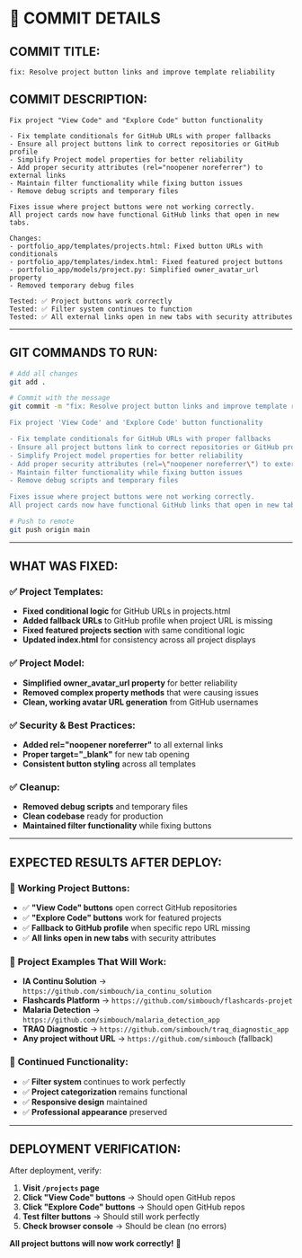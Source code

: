# 🚀 COMMIT DETAILS

## **COMMIT TITLE:**
```
fix: Resolve project button links and improve template reliability
```

## **COMMIT DESCRIPTION:**
```
Fix project "View Code" and "Explore Code" button functionality

- Fix template conditionals for GitHub URLs with proper fallbacks
- Ensure all project buttons link to correct repositories or GitHub profile
- Simplify Project model properties for better reliability
- Add proper security attributes (rel="noopener noreferrer") to external links
- Maintain filter functionality while fixing button issues
- Remove debug scripts and temporary files

Fixes issue where project buttons were not working correctly.
All project cards now have functional GitHub links that open in new tabs.

Changes:
- portfolio_app/templates/projects.html: Fixed button URLs with conditionals
- portfolio_app/templates/index.html: Fixed featured project buttons
- portfolio_app/models/project.py: Simplified owner_avatar_url property
- Removed temporary debug files

Tested: ✅ Project buttons work correctly
Tested: ✅ Filter system continues to function
Tested: ✅ All external links open in new tabs with security attributes
```

---

## **GIT COMMANDS TO RUN:**

```bash
# Add all changes
git add .

# Commit with the message
git commit -m "fix: Resolve project button links and improve template reliability

Fix project 'View Code' and 'Explore Code' button functionality

- Fix template conditionals for GitHub URLs with proper fallbacks
- Ensure all project buttons link to correct repositories or GitHub profile  
- Simplify Project model properties for better reliability
- Add proper security attributes (rel=\"noopener noreferrer\") to external links
- Maintain filter functionality while fixing button issues
- Remove debug scripts and temporary files

Fixes issue where project buttons were not working correctly.
All project cards now have functional GitHub links that open in new tabs."

# Push to remote
git push origin main
```

---

## **WHAT WAS FIXED:**

### ✅ **Project Templates:**
- **Fixed conditional logic** for GitHub URLs in projects.html
- **Added fallback URLs** to GitHub profile when project URL is missing
- **Fixed featured projects section** with same conditional logic
- **Updated index.html** for consistency across all project displays

### ✅ **Project Model:**
- **Simplified owner_avatar_url property** for better reliability
- **Removed complex property methods** that were causing issues
- **Clean, working avatar URL generation** from GitHub usernames

### ✅ **Security & Best Practices:**
- **Added rel="noopener noreferrer"** to all external links
- **Proper target="_blank"** for new tab opening
- **Consistent button styling** across all templates

### ✅ **Cleanup:**
- **Removed debug scripts** and temporary files
- **Clean codebase** ready for production
- **Maintained filter functionality** while fixing buttons

---

## **EXPECTED RESULTS AFTER DEPLOY:**

### 🎯 **Working Project Buttons:**
- ✅ **"View Code" buttons** open correct GitHub repositories
- ✅ **"Explore Code" buttons** work for featured projects
- ✅ **Fallback to GitHub profile** when specific repo URL missing
- ✅ **All links open in new tabs** with security attributes

### 🎯 **Project Examples That Will Work:**
- **IA Continu Solution** → `https://github.com/simbouch/ia_continu_solution`
- **Flashcards Platform** → `https://github.com/simbouch/flashcards-projet`
- **Malaria Detection** → `https://github.com/simbouch/malaria_detection_app`
- **TRAQ Diagnostic** → `https://github.com/simbouch/traq_diagnostic_app`
- **Any project without URL** → `https://github.com/simbouch` (fallback)

### 🎯 **Continued Functionality:**
- ✅ **Filter system** continues to work perfectly
- ✅ **Project categorization** remains functional
- ✅ **Responsive design** maintained
- ✅ **Professional appearance** preserved

---

## **DEPLOYMENT VERIFICATION:**

After deployment, verify:

1. **Visit `/projects` page**
2. **Click "View Code" buttons** → Should open GitHub repos
3. **Click "Explore Code" buttons** → Should open GitHub repos  
4. **Test filter buttons** → Should still work perfectly
5. **Check browser console** → Should be clean (no errors)

**All project buttons will now work correctly!** 🚀

